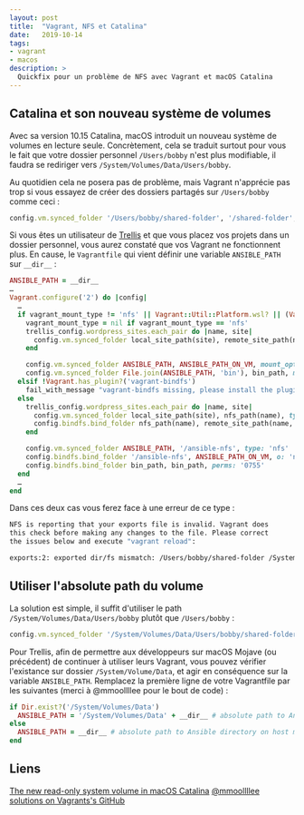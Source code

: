```yaml
---
layout: post
title:  "Vagrant, NFS et Catalina"
date:   2019-10-14
tags:
- vagrant
- macos
description: >
  Quickfix pour un problème de NFS avec Vagrant et macOS Catalina
---
```


## Catalina et son nouveau système de volumes

Avec sa version 10.15 Catalina, macOS introduit un nouveau système de volumes en lecture seule. Concrètement, cela se traduit surtout pour vous le fait que votre dossier personnel `/Users/bobby` n'est plus modifiable, il faudra se rediriger vers `/System/Volumes/Data/Users/bobby`.

Au quotidien cela ne posera pas de problème, mais Vagrant n'apprécie pas trop si vous essayez de créer des dossiers partagés sur `/Users/bobby` comme ceci :

```ruby
config.vm.synced_folder '/Users/bobby/shared-folder', '/shared-folder', type: 'nfs'
```

Si vous êtes un utilisateur de [Trellis](https://roots.io/trellis/) et que vous placez vos projets dans un dossier personnel, vous aurez constaté que vos Vagrant ne fonctionnent plus. En cause, le `Vagrantfile` qui vient définir une variable `ANSIBLE_PATH` sur `__dir__` :
```ruby
ANSIBLE_PATH = __dir__
…
Vagrant.configure('2') do |config|
  …
  if vagrant_mount_type != 'nfs' || Vagrant::Util::Platform.wsl? || (Vagrant::Util::Platform.windows? && !Vagrant.has_plugin?('vagrant-winnfsd'))
    vagrant_mount_type = nil if vagrant_mount_type == 'nfs'
    trellis_config.wordpress_sites.each_pair do |name, site|
      config.vm.synced_folder local_site_path(site), remote_site_path(name, site), owner: 'vagrant', group: 'www-data', mount_options: mount_options(vagrant_mount_type, dmode: 776, fmode: 775), type: vagrant_mount_type, **extra_options
    end

    config.vm.synced_folder ANSIBLE_PATH, ANSIBLE_PATH_ON_VM, mount_options: mount_options(vagrant_mount_type, dmode: 755, fmode: 644), type: vagrant_mount_type, **extra_options
    config.vm.synced_folder File.join(ANSIBLE_PATH, 'bin'), bin_path, mount_options: mount_options(vagrant_mount_type, dmode: 755, fmode: 755), type: vagrant_mount_type, **extra_options
  elsif !Vagrant.has_plugin?('vagrant-bindfs')
    fail_with_message "vagrant-bindfs missing, please install the plugin with this command:\nvagrant plugin install vagrant-bindfs"
  else
    trellis_config.wordpress_sites.each_pair do |name, site|
      config.vm.synced_folder local_site_path(site), nfs_path(name), type: 'nfs'
      config.bindfs.bind_folder nfs_path(name), remote_site_path(name, site), u: 'vagrant', g: 'www-data', o: 'nonempty'
    end

    config.vm.synced_folder ANSIBLE_PATH, '/ansible-nfs', type: 'nfs'
    config.bindfs.bind_folder '/ansible-nfs', ANSIBLE_PATH_ON_VM, o: 'nonempty', p: '0644,a+D'
    config.bindfs.bind_folder bin_path, bin_path, perms: '0755'
  end
  …
end
```

Dans ces deux cas vous ferez face à une erreur de ce type :

```sh
NFS is reporting that your exports file is invalid. Vagrant does
this check before making any changes to the file. Please correct
the issues below and execute "vagrant reload":

exports:2: exported dir/fs mismatch: /Users/bobby/shared-folder /System/Volumes/Data
```

## Utiliser l'absolute path du volume

La solution est simple, il suffit d'utiliser le path `/System/Volumes/Data/Users/bobby` plutôt que `/Users/bobby` :

```ruby
config.vm.synced_folder '/System/Volumes/Data/Users/bobby/shared-folder', '/shared-folder', type: 'nfs'
```

Pour Trellis, afin de permettre aux développeurs sur macOS Mojave (ou précédent) de continuer à utiliser leurs Vagrant, vous pouvez vérifier l'existance sur dossier `/System/Volume/Data`, et agir en conséquence sur la variable `ANSIBLE_PATH`. Remplacez la première ligne de votre Vagrantfile par les suivantes (merci à @mmoollllee pour le bout de code) :

```ruby
if Dir.exist?('/System/Volumes/Data')
  ANSIBLE_PATH = '/System/Volumes/Data' + __dir__ # absolute path to Ansible directory on host machine for macos Catalina
else
  ANSIBLE_PATH = __dir__ # absolute path to Ansible directory on host machine
end
```

## Liens

[The new read-only system volume in macOS Catalina](https://support.apple.com/en-in/HT210650)
[@mmoollllee solutions on Vagrants's GitHub](https://github.com/hashicorp/vagrant/issues/10961#issuecomment-540594254)